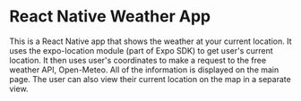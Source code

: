 # React Native Weather App

This is a React Native app that shows the weather at your current location. It uses the expo-location module (part of Expo SDK) to get user's current location.
It then uses user's coordinates to make a request to the free weather API, Open-Meteo. All of the information is displayed on the main page.
The user can also view their current location on the map in a separate view.
